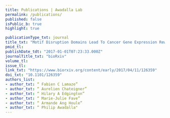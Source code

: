 ```yaml
---
title: Publications | Awadalla Lab
permalink: /publications/
published: false
isPublic_b: true
highlight: true

publicationType_txt: journal
title_txt: "Motif Disruption Domains Lead To Cancer Gene Expression Rewiring."
pmid_tl: 
publishDate_tdt: "2017-01-01T07:23:33.000Z"
journalTitle_txt: "bioRxiv"
volume_tl:
issue_tl:
link_txt: "https://www.biorxiv.org/content/early/2017/04/11/126359"
doi_txt: "10.1101/126359"
authors_list:
- author_txt: “ Fabien C Lamaze”
- author_txt: “ Aurelien Chateigner”
- author_txt: “ Hilary A Edgington”
- author_txt: “ Marie-Julie Fave”
- author_txt: “ Armande Ang Houle”
- author_txt: “ Philip Awadalla"
---
```

